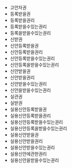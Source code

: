 - 고안자권
- 등록받을권
- 등록받을권리
- 등록받을수있는권리
- 등록을받을수있는권리
- 신받권
- 신안등록받을권
- 신안등록받을권리
- 신안등록받을수있는권리
- 신안등록을받을수있는권리
- 신안받을권
- 신안받을권리
- 신안받을수있는권리
- 신안을받을수있는권리
- 실관권
- 실받권
- 실용신안등록받을권
- 실용신안등록받을권리
- 실용신안등록받을수있는권리
- 실용신안등록을받을수있는권리
- 실용신안받을권
- 실용신안받을권리
- 실용신안받을수있는권리
- 실용신안에관한권리
- 실용신안을받을수있는권리
